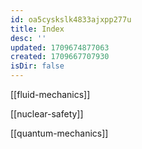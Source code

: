 ```yaml
---
id: oa5cyskslk4833ajxpp277u
title: Index
desc: ''
updated: 1709674877063
created: 1709667707930
isDir: false
---
```

[[fluid-mechanics]]

[[nuclear-safety]]

[[quantum-mechanics]]
